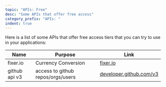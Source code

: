 ```yaml
---
topic: "APIs: Free"
desc: "Some APIs that offer free access"
category_prefix: "APIs: "
indent: true
---
```


Here is a list of some APIs that offer free access tiers that you can try to use in your applications:

| Name | Purpose | Link |
|------|---------|-------|
| fixer.io | Currency Conversion | [fixer.io](https://fixer.io) |
| github api v3 | access to github repos/orgs/users | [developer.github.com/v3](https://developer.github.com/v3/)


